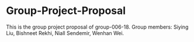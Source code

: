 # Group-Project-Proposal
This is the group project proposal of group-006-18.
Group members: Siying Liu, Bishneet Rekhi, Niall Sendemir, Wenhan Wei.
